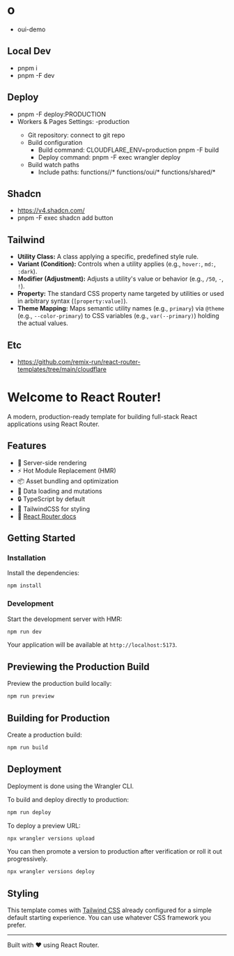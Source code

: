 # o

- oui-demo

## Local Dev

- pnpm i
- pnpm -F <PACKAGE-NAME> dev

## Deploy

- pnpm -F <PACKAGE-NAME> deploy:PRODUCTION
- Workers & Pages Settings: <WRANGLER-NAME>-production
  - Git repository: connect to git repo
  - Build configuration
    - Build command: CLOUDFLARE_ENV=production pnpm -F <PACKAGE-NAME> build
    - Deploy command: pnpm -F <PACKAGE-NAME> exec wrangler deploy
  - Build watch paths
    - Include paths: functions/<PACKAGE-NAME>/\* functions/oui/\* functions/shared/\*

## Shadcn

- https://v4.shadcn.com/
- pnpm -F <PACKAGE-NAME> exec shadcn add button

## Tailwind

- **Utility Class:** A class applying a specific, predefined style rule.
- **Variant (Condition):** Controls when a utility applies (e.g., `hover:`, `md:`, `:dark`).
- **Modifier (Adjustment):** Adjusts a utility's value or behavior (e.g., `/50`, `-`, `!`).
- **Property:** The standard CSS property name targeted by utilities or used in arbitrary syntax (`[property:value]`).
- **Theme Mapping:** Maps semantic utility names (e.g., `primary`) via `@theme` (e.g., `--color-primary`) to CSS variables (e.g., `var(--primary)`) holding the actual values.

## Etc

- https://github.com/remix-run/react-router-templates/tree/main/cloudflare

# Welcome to React Router!

A modern, production-ready template for building full-stack React applications using React Router.

## Features

- 🚀 Server-side rendering
- ⚡️ Hot Module Replacement (HMR)
- 📦 Asset bundling and optimization
- 🔄 Data loading and mutations
- 🔒 TypeScript by default
- 🎉 TailwindCSS for styling
- 📖 [React Router docs](https://reactrouter.com/)

## Getting Started

### Installation

Install the dependencies:

```bash
npm install
```

### Development

Start the development server with HMR:

```bash
npm run dev
```

Your application will be available at `http://localhost:5173`.

## Previewing the Production Build

Preview the production build locally:

```bash
npm run preview
```

## Building for Production

Create a production build:

```bash
npm run build
```

## Deployment

Deployment is done using the Wrangler CLI.

To build and deploy directly to production:

```sh
npm run deploy
```

To deploy a preview URL:

```sh
npx wrangler versions upload
```

You can then promote a version to production after verification or roll it out progressively.

```sh
npx wrangler versions deploy
```

## Styling

This template comes with [Tailwind CSS](https://tailwindcss.com/) already configured for a simple default starting experience. You can use whatever CSS framework you prefer.

---

Built with ❤️ using React Router.

